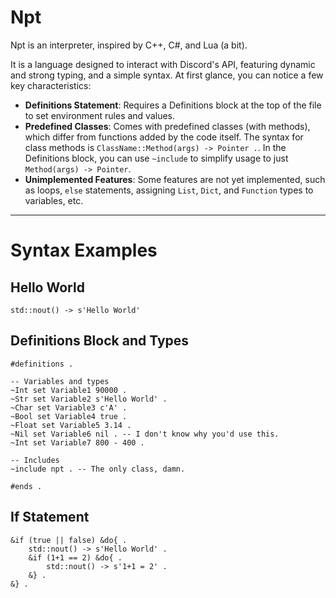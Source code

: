 # Npt

Npt is an interpreter, inspired by C++, C#, and Lua (a bit).

It is a language designed to interact with Discord's API, featuring dynamic and strong typing, and a simple syntax. At first glance, you can notice a few key characteristics:

- **Definitions Statement**: Requires a Definitions block at the top of the file to set environment rules and values.
- **Predefined Classes**: Comes with predefined classes (with methods), which differ from functions added by the code itself. The syntax for class methods is `ClassName::Method(args) -> Pointer .`. In the Definitions block, you can use `~include` to simplify usage to just `Method(args) -> Pointer`.
- **Unimplemented Features**: Some features are not yet implemented, such as loops, `else` statements, assigning `List`, `Dict`, and `Function` types to variables, etc.

---

# Syntax Examples

## Hello World
```npt
std::nout() -> s'Hello World'
```

## Definitions Block and Types
```npt
#definitions .

-- Variables and types
~Int set Variable1 90000 .
~Str set Variable2 s'Hello World' .
~Char set Variable3 c'A' .
~Bool set Variable4 true .
~Float set Variable5 3.14 .
~Nil set Variable6 nil . -- I don't know why you'd use this.
~Int set Variable7 800 - 400 .

-- Includes
~include npt . -- The only class, damn.

#ends .
```

## If Statement
```npt
&if (true || false) &do{ .
    std::nout() -> s'Hello World' .
    &if (1+1 == 2) &do{ .
        std::nout() -> s'1+1 = 2' .
    &} .
&} .
```
